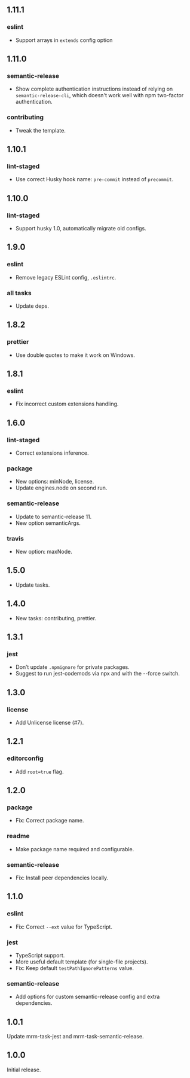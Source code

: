 ## 1.11.1

### eslint

- Support arrays in `extends` config option

## 1.11.0

### semantic-release

- Show complete authentication instructions instead of relying on `semantic-release-cli`, which doesn't work well with npm two-factor authentication.

### contributing

- Tweak the template.

## 1.10.1

### lint-staged

- Use correct Husky hook name: `pre-commit` instead of `precommit`.

## 1.10.0

### lint-staged

- Support husky 1.0, automatically migrate old configs.

## 1.9.0

### eslint

- Remove legacy ESLint config, `.eslintrc`.

### all tasks

- Update deps.

## 1.8.2

### prettier

- Use double quotes to make it work on Windows.

## 1.8.1

### eslint

- Fix incorrect custom extensions handling.

## 1.6.0

### lint-staged

- Correct extensions inference.

### package

- New options: minNode, license.
- Update engines.node on second run.

### semantic-release

- Update to semantic-release 11.
- New option semanticArgs.

### travis

- New option: maxNode.

## 1.5.0

- Update tasks.

## 1.4.0

- New tasks: contributing, prettier.

## 1.3.1

### jest

- Don’t update `.npmignore` for private packages.
- Suggest to run jest-codemods via npx and with the --force switch.

## 1.3.0

### license

- Add Unlicense license (#7).

## 1.2.1

### editorconfig

- Add `root=true` flag.

## 1.2.0

### package

- Fix: Correct package name.

### readme

- Make package name required and configurable.

### semantic-release

- Fix: Install peer dependencies locally.

## 1.1.0

### eslint

- Fix: Correct `--ext` value for TypeScript.

### jest

- TypeScript support.
- More useful default template (for single-file projects).
- Fix: Keep default `testPathIgnorePatterns` value.

### semantic-release

- Add options for custom semantic-release config and extra dependencies.

## 1.0.1

Update mrm-task-jest and mrm-task-semantic-release.

## 1.0.0

Initial release.
